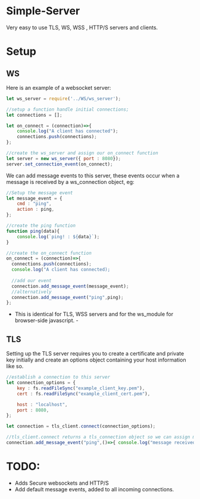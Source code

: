 # Simple-Server
Very easy to use TLS, WS, WSS , HTTP/S servers and clients.

# Setup
## WS
Here is an example of a websocket server:

```Javascript
let ws_server = require('../WS/ws_server');

//setup a function handle initial connections;
let connections = [];

let on_connect = (connection)=>{
    console.log("A client has connected");
    connections.push(connections);
};

//create the ws_server and assign our on_connect function
let server = new ws_server({ port : 8080});
server.set_connection_event(on_connect);
```

We can add message events to this server, these events occur when a message is received by a ws_connection object, eg:

```javascript
//Setup the message event
let message_event = {
    cmd : "ping",
    action : ping,
};

//create the ping function
function ping(data){
    console.log(`ping! : ${data}`);
}

//create the on_connect function
on_connect = (connection)=>{
  connections.push(connections);
  console.log("A client has connected);
  
  //add our event
  connection.add_message_event(message_event);
  //alternatively
  connection.add_message_event("ping",ping);
};
```

- This is identical for TLS, WSS servers and for the ws_module for browser-side javascript. -

## TLS

Setting up the TLS server requires you to create a certificate and private key initially and create an options object
containing your host information like so.

```javascript
//establish a connection to this server
let connection_options = {
    key : fs.readFileSync("example_client_key.pem"),
    cert : fs.readFileSync("example_client_cert.pem"),

    host : "localhost",
    port : 8080,
};

let connection = tls_client.connect(connection_options);

//tls_client.connect returns a tls_connection object so we can assign message events 
connection.add_message_event("ping",()=>{ console.log("message received") });
```

# TODO:
* Adds Secure websockets and HTTP/S
* Add default message events, added to all incoming connections.
